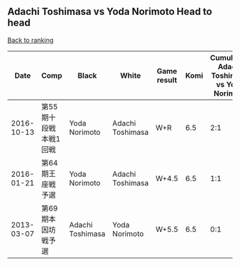 ## Adachi Toshimasa vs Yoda Norimoto Head to head

[Back to ranking](../../index.md)




| **Date** | **Comp** | **Black** | **White** | **Game result** | **Komi** | **Cumulative Adachi Toshimasa vs Yoda Norimoto** | **Adachi Toshimasa streak** | **Yoda Norimoto streak** | 
| --- | --- | --- | --- | --- | --- | --- | --- | --- |
| 2016-10-13 | 第55期十段戦本戦1回戦 | Yoda Norimoto | Adachi Toshimasa | W+R | 6.5 | 2:1 | 2 | 0 | 
| 2016-01-21 | 第64期王座戦予選 | Yoda Norimoto | Adachi Toshimasa | W+4.5 | 6.5 | 1:1 | 1 | 0 | 
| 2013-03-07 | 第69期本因坊戦予選 | Adachi Toshimasa | Yoda Norimoto | W+5.5 | 6.5 | 0:1 | 0 | 1 |




